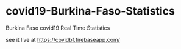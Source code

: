 # covid19-Burkina-Faso-Statistics
Burkina Faso covid19 Real Time Statistics


see it live at https://covidbf.firebaseapp.com/
